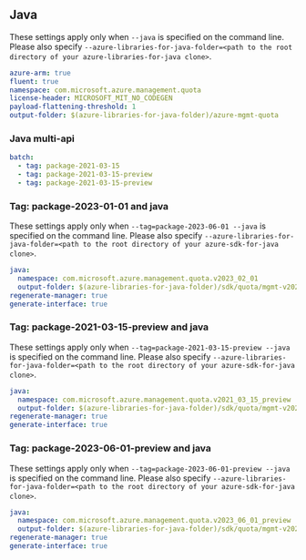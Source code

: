 ## Java

These settings apply only when `--java` is specified on the command line.
Please also specify `--azure-libraries-for-java-folder=<path to the root directory of your azure-libraries-for-java clone>`.

``` yaml $(java)
azure-arm: true
fluent: true
namespace: com.microsoft.azure.management.quota
license-header: MICROSOFT_MIT_NO_CODEGEN
payload-flattening-threshold: 1
output-folder: $(azure-libraries-for-java-folder)/azure-mgmt-quota
```

### Java multi-api

```yaml $(java) && $(multiapi)
batch:
  - tag: package-2021-03-15
  - tag: package-2021-03-15-preview
  - tag: package-2021-03-15-preview
```

### Tag: package-2023-01-01 and java

These settings apply only when `--tag=package-2023-06-01 --java` is specified on the command line.
Please also specify `--azure-libraries-for-java-folder=<path to the root directory of your azure-sdk-for-java clone>`.

``` yaml $(tag) == 'package-2021-03-15' && $(java) && $(multiapi)
java:
  namespace: com.microsoft.azure.management.quota.v2023_02_01
  output-folder: $(azure-libraries-for-java-folder)/sdk/quota/mgmt-v2023_02_01
regenerate-manager: true
generate-interface: true
```


### Tag: package-2021-03-15-preview and java

These settings apply only when `--tag=package-2021-03-15-preview --java` is specified on the command line.
Please also specify `--azure-libraries-for-java-folder=<path to the root directory of your azure-sdk-for-java clone>`.

``` yaml $(tag) == 'package-2021-03-15-preview' && $(java) && $(multiapi)
java:
  namespace: com.microsoft.azure.management.quota.v2021_03_15_preview
  output-folder: $(azure-libraries-for-java-folder)/sdk/quota/mgmt-v2021_03_15_preview
regenerate-manager: true
generate-interface: true
```


### Tag: package-2023-06-01-preview and java

These settings apply only when `--tag=package-2023-06-01-preview --java` is specified on the command line.
Please also specify `--azure-libraries-for-java-folder=<path to the root directory of your azure-sdk-for-java clone>`.

``` yaml $(tag) == 'package-2021-03-15-preview' && $(java) && $(multiapi)
java:
  namespace: com.microsoft.azure.management.quota.v2023_06_01_preview
  output-folder: $(azure-libraries-for-java-folder)/sdk/quota/mgmt-v2023_06_01_preview
regenerate-manager: true
generate-interface: true
```